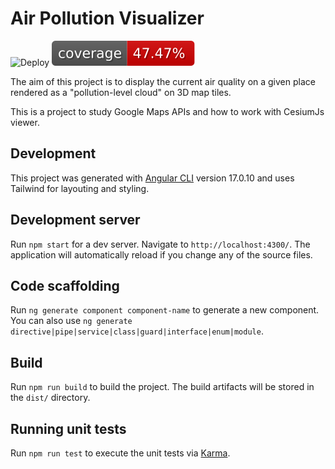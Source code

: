 # Air Pollution Visualizer

![Deploy](https://github.com/Sanscripter/air-aware/actions/workflows/firebase-hosting-merge.yml/badge.svg)
![Coverage](src/assets/badges/badges.svg)

The aim of this project is to display the current air quality on a given place rendered as a "pollution-level cloud" on 3D map tiles.

This is a project to study Google Maps APIs and how to work with CesiumJs viewer.

## Development

This project was generated with [Angular CLI](https://github.com/angular/angular-cli) version 17.0.10 and uses Tailwind for layouting and styling.

## Development server

Run `npm start` for a dev server. Navigate to `http://localhost:4300/`. The application will automatically reload if you change any of the source files.

## Code scaffolding

Run `ng generate component component-name` to generate a new component. You can also use `ng generate directive|pipe|service|class|guard|interface|enum|module`.

## Build

Run `npm run build` to build the project. The build artifacts will be stored in the `dist/` directory.

## Running unit tests

Run `npm run test` to execute the unit tests via [Karma](https://karma-runner.github.io).


